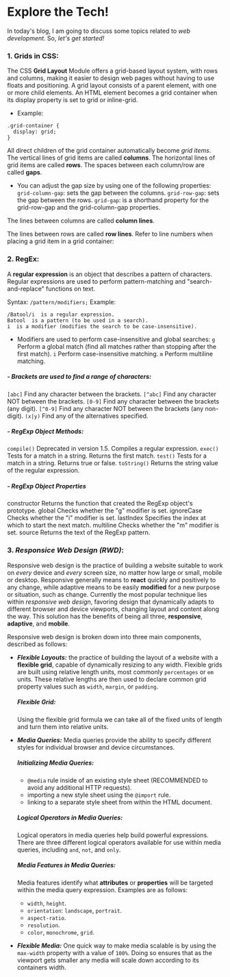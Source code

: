 # Explore the Tech! 
In today's blog, I am going to discuss some topics related to _web development_. So, _let's get started!_


### 1. Grids in CSS:
The CSS **Grid Layout** Module offers a grid-based layout system, with rows and columns, making it easier to design web pages without having to use floats and positioning.
A grid layout consists of a parent element, with one or more child elements.
An HTML element becomes a grid container when its display property is set to grid or inline-grid.
* Example: 
```
.grid-container {
  display: grid;
}
```

All direct children of the grid container automatically become _grid items_.
The vertical lines of grid items are called **columns**.
The horizontal lines of grid items are called **rows**.
The spaces between each column/row are called **gaps**.

- You can adjust the gap size by using one of the following properties:
`grid-column-gap`: sets the gap between the columns.
`grid-row-gap`: sets the gap between the rows.
`grid-gap`: is a shorthand property for the grid-row-gap and the grid-column-gap properties.

The lines between columns are called **column lines**.

The lines between rows are called **row lines**.
Refer to line numbers when placing a grid item in a grid container:



### 2. RegEx:
A **regular expression** is an object that describes a pattern of characters.
Regular expressions are used to perform pattern-matching and "search-and-replace" functions on text.

Syntax: `/pattern/modifiers;`
Example:
```
/Batool/i  is a regular expression.
Batool  is a pattern (to be used in a search).
i  is a modifier (modifies the search to be case-insensitive).
```
- Modifiers are used to perform case-insensitive and global searches:
`g`	Perform a global match (find all matches rather than stopping after the first match).
`i`	Perform case-insensitive matching.
`m`	Perform multiline matching.

##### - Brackets are used to find a range of characters:

`[abc]`	Find any character between the brackets.
`[^abc]`	Find any character NOT between the brackets.
`[0-9]`	Find any character between the brackets (any digit).
`[^0-9]`	Find any character NOT between the brackets (any non-digit).
`(x|y)`	Find any of the alternatives specified.

##### - RegExp Object Methods:

`compile()`	Deprecated in version 1.5. Compiles a regular expression.
`exec()`	Tests for a match in a string. Returns the first match.
`test()`	Tests for a match in a string. Returns true or false.
`toString()`	Returns the string value of the regular expression.

##### - RegExp Object Properties
constructor	Returns the function that created the RegExp object's prototype.
global	Checks whether the "g" modifier is set.
ignoreCase	Checks whether the "i" modifier is set.
lastIndex	Specifies the index at which to start the next match.
multiline	Checks whether the "m" modifier is set.
source	Returns the text of the RegExp pattern.

### 3. ***Responsice Web Design (RWD)***:

Responsive web design is the practice of building a website suitable to work on _every_ device and _every_ screen size, no matter how large or small, mobile or desktop.
Responsive generally means to **react** quickly and positively to any change, while adaptive means to be easily **modified** for a new purpose or situation, such as change.
Currently the most popular technique lies within _responsive web design_, favoring design that dynamically adapts to different browser and device viewports, changing layout and content along the way. This solution has the benefits of being all three, **responsive**, **adaptive**, and **mobile**.

Responsive web design is broken down into three main components, described as follows:
* ***Flexible Layouts:*** the practice of building the layout of a website with a **flexible grid**, capable of dynamically resizing to any width. Flexible grids are built using relative length units, most commonly `percentages` or `em` units. These relative lengths are then used to declare common grid property values such as `width`, `margin`, or `padding`.
    ##### Flexible Grid: 
    Using the flexible grid formula we can take all of the fixed units of length and turn them into relative units.
    
* ***Media Queries:*** Media queries provide the ability to specify different styles for individual browser and device circumstances.
    ##### Initializing Media Queries:
     * `@media` rule inside of an existing style sheet (RECOMMENDED to avoid any additional HTTP requests).
     * importing a new style sheet using the `@import` rule.
     * linking to a separate style sheet from within the HTML document.
    ##### Logical Operators in Media Queries:
    Logical operators in media queries help build powerful expressions. There are three different logical operators available for use within media queries, including `and`, `not`, and `only`.
    ##### Media Features in Media Queries:
    Media features identify what **attributes** or **properties** will be targeted within the media query expression. Examples are as follows:
    * `width`, `height`.
    * `orientation`: `landscape`, `portrait`.
    * `aspect-ratio`.
    * `resolution`.
    * `color`, `monochrome`, `grid`.
    
* ***Flexible Media:*** One quick way to make media scalable is by using the `max-width` property with a value of `100%`. Doing so ensures that as the viewport gets smaller any media will scale down according to its containers width.




